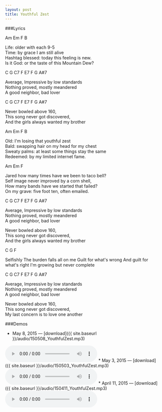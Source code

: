 ```yaml
---
layout: post
title: Youthful Zest
---
```


###Lyrics

<span class="tabs">Am Em F B</span>

Life: older with each 9-5  
Time: by grace I am still alive  
Hashtag blessed: today this feeling is new.  
Is it God: or the taste of this Mountain Dew?  

<span class="tabs">C G C7 F E7 F G A#7</span>

Average, Impressive by low standards  
Nothing proved, mostly meandered  
A good neighbor, bad lover  

<span class="tabs">C G C7 F E7 F G A#7</span>

Never bowled above 160,  
This song never got discovered,  
And the girls always wanted my brother  

<span class="tabs">Am Em F B</span>

Old: I'm losing that youthful zest  
Bald: swapping hair on my head for my chest  
Sweaty palms: at least some things stay the same  
Redeemed: by my limited internet fame.  

<span class="tabs">Am Em F</span>

Jared how many times have we been to taco bell?  
Self image never improved by a corn shell,  
How many bands have we started that failed?  
On my grave: five foot ten, often emailed.  

<span class="tabs">C G C7 F E7 F G A#7</span>

Average, Impressive by low standards  
Nothing proved, mostly meandered  
A good neighbor, bad lover  

Never bowled above 160,  
This song never got discovered,  
And the girls always wanted my brother

<span class="tabs">C G F</span>

Selfishly
The burden falls all on me
Guilt for what's wrong
And guilt for what's right
I'm growing but never complete

<span class="tabs">C G C7 F E7 F G A#7</span>

Average, Impressive by low standards  
Nothing proved, mostly meandered  
A good neighbor, bad lover  

Never bowled above 160,  
This song never got discovered,  
My last concern is to love one another

###Demos
* May 8, 2015 — [download]({{ site.baseurl }}/audio/150508_YouthfulZest.mp3)  
<audio controls>
	<source src="{{ site.baseurl }}/audio/150508_YouthfulZest.mp3" type="audio/mpeg">
</audio>
* May 3, 2015 — [download]({{ site.baseurl }}/audio/150503_YouthfulZest.mp3)  
<audio controls>
	<source src="{{ site.baseurl }}/audio/150503_YouthfulZest.mp3" type="audio/mpeg">
</audio>
* April 11, 2015 — [download]({{ site.baseurl }}/audio/150411_YouthfulZest.mp3)  
<audio controls>
	<source src="{{ site.baseurl }}/audio/150411_YouthfulZest.mp3" type="audio/mpeg">
</audio>